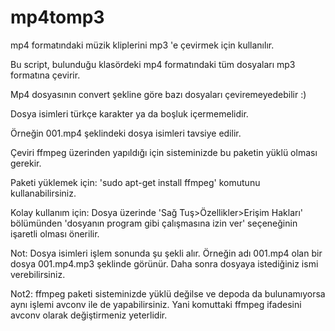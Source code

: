# mp4tomp3
mp4 formatındaki müzik kliplerini mp3 'e çevirmek için kullanılır.

Bu script, bulunduğu klasördeki mp4 formatındaki tüm dosyaları mp3 formatına çevirir.

Mp4 dosyasının convert şekline göre bazı dosyaları çeviremeyedebilir :)

Dosya isimleri türkçe karakter ya da boşluk içermemelidir.

Örneğin 001.mp4 şeklindeki dosya isimleri tavsiye edilir.

Çeviri ffmpeg üzerinden yapıldığı için sisteminizde bu paketin yüklü olması gerekir.

Paketi yüklemek için: 'sudo apt-get install ffmpeg' komutunu kullanabilirsiniz.

Kolay kullanım için: Dosya üzerinde 'Sağ Tuş>Özellikler>Erişim Hakları' bölümünden 'dosyanın program gibi çalışmasına 
izin ver' seçeneğinin işaretli olması önerilir.

Not: Dosya isimleri işlem sonunda şu şekli alır. Örneğin adı 001.mp4 olan bir dosya 001.mp4.mp3 şeklinde görünür. Daha sonra dosyaya istediğiniz ismi verebilirsiniz.

Not2: ffmpeg paketi sisteminizde yüklü değilse ve depoda da bulunamıyorsa aynı işlemi avconv ile de yapabilirsiniz. Yani komuttaki ffmpeg ifadesini avconv olarak değiştirmeniz yeterlidir.
